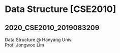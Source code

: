 # Data Structure [CSE2010]
## 2020_CSE2010_2019083209
Data Structure @ Hanyang Univ.   
Prof. Jongwoo Lim